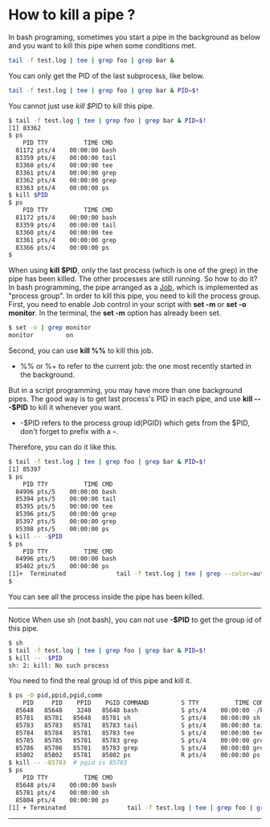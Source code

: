 # How to kill a pipe ?

In bash programing, sometimes you start a pipe in the background as below and you want to kill this pipe when some conditions met.

```bash
tail -f test.log | tee | grep foo | grep bar &
```

You can only get the PID of the last subprocess, like below.

```bash
tail -f test.log | tee | grep foo | grep bar & PID=$!
```

You cannot just use *kill $PID* to kill this pipe.

```bash
$ tail -f test.log | tee | grep foo | grep bar & PID=$!
[1] 83362
$ ps
    PID TTY          TIME CMD
  81172 pts/4    00:00:00 bash
  83359 pts/4    00:00:00 tail
  83360 pts/4    00:00:00 tee
  83361 pts/4    00:00:00 grep
  83362 pts/4    00:00:00 grep
  83363 pts/4    00:00:00 ps
$ kill $PID
$ ps
    PID TTY          TIME CMD
  81172 pts/4    00:00:00 bash
  83359 pts/4    00:00:00 tail
  83360 pts/4    00:00:00 tee
  83361 pts/4    00:00:00 grep
  83366 pts/4    00:00:00 ps
$ 
```

When using **kill $PID**, only the last process (which is one of the grep) in the pipe has been killed. The other processes are still running.
So how to do it?
In bash programming, the pipe arranged as a [Job](http://mywiki.wooledge.org/BashGuide/JobControl), which is implemented as "process group".
In order to kill this pipe, you need to kill the process group.
First, you need to enable Job control in your script with **set -m** or **set -o monitor**.
In the terminal, the **set -m** option has already been set.

```bash
$ set -o | grep monitor
monitor        	on
```

Second, you can use **kill %%** to kill this job.

- %% or %+ to refer to the current job: the one most recently started in the background.

But in a script programming, you may have more than one background pipes.
The good way is to get last process's PID in each pipe, and use **kill -- -$PID** to kill it whenever you want.

- -$PID refers to the process group id(PGID) which gets from the $PID, don't forget to prefix with a **-**.

Therefore, you can do it like this.

```bash
$ tail -f test.log | tee | grep foo | grep bar & PID=$!
[1] 85397
$ ps
    PID TTY          TIME CMD
  84996 pts/5    00:00:00 bash
  85394 pts/5    00:00:00 tail
  85395 pts/5    00:00:00 tee
  85396 pts/5    00:00:00 grep
  85397 pts/5    00:00:00 grep
  85398 pts/5    00:00:00 ps
$ kill -- -$PID
$ ps
    PID TTY          TIME CMD
  84996 pts/5    00:00:00 bash
  85402 pts/5    00:00:00 ps
[1]+  Terminated              tail -f test.log | tee | grep --color=auto foo | grep --color=auto bar
$ 
```

You can see all the process inside the pipe has been killed.
* * *
Notice
When use sh (not bash), you can not use **-$PID** to get the group id of this pipe.
```sh
$ sh
$ tail -f test.log | tee | grep foo | grep bar & PID=$!
$ kill -- -$PID
sh: 2: kill: No such process
```
You need to find the real group id of this pipe and kill it.
```sh
$ ps -O pid,ppid,pgid,comm
    PID     PID    PPID    PGID COMMAND         S TTY          TIME COMMAND
  85648   85648    3240   85648 bash            S pts/4    00:00:00 -/bin/bash
  85781   85781   85648   85781 sh              S pts/4    00:00:00 sh
  85783   85783   85781   85783 tail            S pts/4    00:00:00 tail -f test.
  85784   85784   85781   85783 tee             S pts/4    00:00:00 tee
  85785   85785   85781   85783 grep            S pts/4    00:00:00 grep foo
  85786   85786   85781   85783 grep            S pts/4    00:00:00 grep bar
  85802   85802   85781   85802 ps              R pts/4    00:00:00 ps -O pid,ppi
$ kill -- -85783  # pgid is 85783
$ ps
    PID TTY          TIME CMD
  85648 pts/4    00:00:00 bash
  85781 pts/4    00:00:00 sh
  85804 pts/4    00:00:00 ps
[1] + Terminated                 tail -f test.log | tee | grep foo | grep bar

```
* * *

